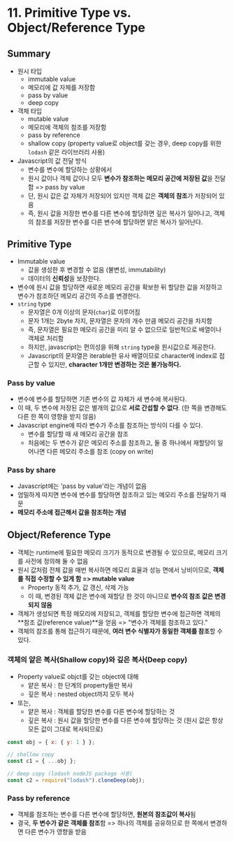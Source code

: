 # 11. Primitive Type vs. Object/Reference Type

## Summary

- 원시 타입
  - immutable value
  - 메모리에 값 자체를 저장함
  - pass by value
  - deep copy
- 객체 타입
  - mutable value
  - 메모리에 객체의 참조를 저장함
  - pass by reference
  - shallow copy (property value로 object를 갖는 경우, deep copy를 위한 `lodash` 같은 라이브러리 사용)
- Javascript의 값 전달 방식
  - 변수를 변수에 할당하는 상황에서
  - 원시 값이나 객체 값이나 모두 **변수가 참조하는 메모리 공간에 저장된 값**을 전달함 => pass by value
  - 단, 원시 값은 값 자체가 저장되어 있지만 객체 값은 **객체의 참조**가 저장되어 있음
  - 즉, 원시 값을 저장한 변수를 다른 변수에 할당하면 깊은 복사가 일어나고, 객체의 참조를 저장한 변수를 다른 변수에 할당하면 얕은 복사가 일어난다.

## Primitive Type

- Immutable value
  - 값을 생성한 후 변경할 수 없음 (불변성, immutability)
  - 데이터의 **신뢰성**을 보장한다.
- 변수에 원시 값을 할당하면 새로운 메모리 공간을 확보한 뒤 할당한 값을 저장하고 변수가 참조하던 메모리 공간의 주소를 변경한다.
- `string` type
  - 문자열은 0개 이상의 문자(`char`)로 이루어짐
  - 문자 1개는 2byte 차지, 문자열은 문자의 개수 만큼 메모리 공간을 차지함
  - 즉, 문자열은 필요한 메모리 공간을 미리 알 수 없으므로 일반적으로 배열이나 객체로 처리함
  - 하지만, javascript는 편의성을 위해 `string` type을 원시값으로 제공한다.
  - Javascript의 문자열은 iterable한 유사 배열이므로 character에 index로 접근할 수 있지만, **character 1개만 변경하는 것은 불가능하다.**

### Pass by value

- 변수에 변수를 할당하면 기존 변수의 값 자체가 새 변수에 복사된다.
- 이 때, 두 변수에 저장된 값은 별개의 값으로 **서로 간섭할 수 없다**. (한 쪽을 변경해도 다른 한 쪽이 영향을 받지 않음)
- Javascript engine에 따라 변수가 주소를 참조하는 방식이 다를 수 있다.
  - 변수를 할당할 때 새 메모리 공간을 참조
  - 처음에는 두 변수가 같은 메모리 주소를 참조하고, 둘 중 하나에서 재할당이 일어나면 다른 메모리 주소를 참조 (copy on write)

### Pass by share

- Javascript에는 'pass by value'라는 개념이 없음
- 엄밀하게 따지면 변수에 변수를 할당하면 참조하고 있는 메모리 주소를 전달하기 때문
- **메모리 주소에 접근해서 값을 참조하는 개념**

## Object/Reference Type

- 객체는 runtime에 필요한 메모리 크기가 동적으로 변경될 수 있으므로, 메모리 크기를 사전에 정의해 둘 수 없음
- 원시 값처럼 전체 값을 매번 복사하면 메모리 효율과 성능 면에서 낭비이므로, **객체를 직접 수정할 수 있게 함 => mutable value**
  - Property 동적 추가, 값 갱신, 삭제 가능
  - 이 때, 변경된 객체 값은 변수에 재할당 한 것이 아니므로 **변수의 참조 값은 변경되지 않음**
- 객체가 생성되면 특정 메모리에 저장되고, 객체를 할당한 변수에 접근하면 객체의 **참조 값(reference value)**을 얻음 => "변수가 객체를 참조하고 있다."
- 객체의 참조를 통해 접근하기 때문에, **여러 변수 식별자가 동일한 객체를 참조**할 수 있다.

### 객체의 얕은 복사(Shallow copy)와 깊은 복사(Deep copy)

- Property value로 objct를 갖는 object에 대해
  - 얕은 복사 : 한 단계의 property들만 복사
  - 깊은 복사 : nested object까지 모두 복사
- 또는,
  - 얕은 복사 : 객체를 할당한 변수를 다른 변수에 할당하는 것
  - 깊은 복사 : 원시 값을 할당한 변수를 다른 변수에 할당하는 것 (원시 값은 항상 모든 값이 그대로 복사되므로)

```javascript
const obj = { x: { y: 1 } };

// shallow copy
const c1 = { ...obj };

// deep copy (lodash nodeJS package 사용)
const c2 = require("lodash").cloneDeep(obj);
```

### Pass by reference

- 객체를 참조하는 변수를 다른 변수에 할당하면, **원본의 참조값이 복사**됨
- 결국, **두 변수가 같은 객체를 참조**함 => 하나의 객체를 공유하므로 한 쪽에서 변경하면 다른 변수가 영향을 받음
